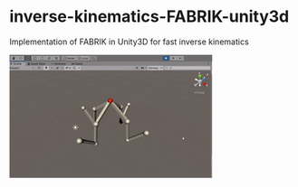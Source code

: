 # inverse-kinematics-FABRIK-unity3d
Implementation of FABRIK in Unity3D for fast inverse kinematics

<img src="/misc/inverse-kinematics-FABRIK.gif"
     alt="Markdown Monster icon"
     style="float: left; margin-right: 10px;" /> 